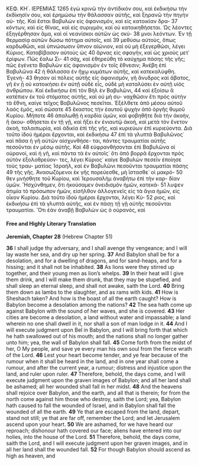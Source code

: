 ΚΕΦ. ΚΗ΄. ΙΕΡΕΜΙΑΣ 1265
ἐγὼ κρινῶ τὴν ἀντίδικόν σου, καὶ ἐκδικήσω τὴν ἐκδίκησίν σου,
καὶ ἐρημώσω τὴν θάλασσαν αὐτῆς, καὶ ξηρανῶ τὴν πηγὴν αὐ-
τῆς. Καὶ ἔσται Βαβυλὼν εἰς ἀφανισμόν, καὶ εἰς κατοικίαν δρα- 37
κόντων, καὶ εἰς θῖνας, καὶ εἰς συριγμόν, καὶ οὐ κατοικηθήσεται.
Ὡς λέοντες ἐξηγέρθησαν ἅμα, καὶ οἱ νεανίσκοι αὐτῶν ὡς σκύ- 38
μνοι λεόντων. Ἐν τῇ θερμασίᾳ αὐτῶν δώσω πότημα αὐτοῖς, καὶ 39
μεθύσω αὐτοὺς, ὅπως καρδωθῶσι, καὶ ὑπνώσωσιν ὕπνον αἰώνιον,
καὶ οὐ μὴ ἐξεγερθῶσι, λέγει Κύριος. Καταβίβασον αὐτοὺς ὡς 40
ἄρνας εἰς σφαγήν, καὶ ὡς χριοὺς μετ᾿ ἐρίφων. Πῶς ἔαλω Σι- 41
σάχ, καὶ ἐθηρεύθη τὸ καύχημα πάσης τῆς γῆς; πῶς ἐγένετο
Βαβυλὼν εἰς ἀφανισμὸν ἐν τοῖς ἔθνεσιν; Ἀνέβη ἐπὶ Βαβυλῶνα 42
ἡ θάλασσα ἐν ἤχῳ κυμάτων αὐτῆς, καὶ κατεκαλύφθη. Ἐγενή- 43
θησαν αἱ πόλεις αὐτῆς εἰς ἀφανισμόν, γῆ ἄνυδρος καὶ ἄβατος,
γῆ ἐν ᾗ οὐ κατοικήσει ἐν αὐτῇ οὐδὲ εἷς, οὐδὲ μὴ καταλύσει ἐν
αὐτῇ υἱὸς ἀνθρώπου. Καὶ ἐκδικήσω ἐπὶ τὸν Βὴλ ἐν Βαβυλῶνι, 44
καὶ ἐξοίσω ἃ κατέπιεν ἐκ τοῦ στόματος αὐτῆς, καὶ οὐ μὴ συ-
ναχθῶσιν ἔτι πρὸς αὐτὴν τὰ ἔθνη, καίγε τεῖχος Βαβυλῶνος
πεσεῖται. Ἐξέλθετε ἀπὸ μέσου αὐτοῦ λαός ἐμός, καὶ σώσατε 45
ἕκαστος τὴν ἑαυτοῦ ψυχὴν ἀπὸ ὀργῆς θυμοῦ Κυρίου. Μήποτε 46
ἀπαλωθῇ ἡ καρδία ὑμῶν, καὶ φοβηθῆτε διὰ τὴν ἀκοήν, ἢ ἀκου-
σθήσεται ἐν τῇ γῇ, καὶ ἥξει ἐν ἐνιαυτῷ ἀκοή, καὶ μετὰ τὸν
ἔνετον ἀκοή, ταλαιπωρία, καὶ ἀδικία ἐπὶ τῆς γῆς, καὶ κυριεύων
ἐπὶ κυριεύοντα. Διὰ τοῦτο ἰδοὺ ἡμέραι ἔρχονται, καὶ ἐκδικήσω 47
ἐπὶ τὰ γλυπτὰ Βαβυλῶνος˙ καὶ πᾶσα ἡ γῆ αὐτῶν αἰσχυνθήσε-
ται, πάντες τραυματίαι αὐτῆς πεσοῦνται ἐν μέσῳ αὐτῆς. Καὶ 48
εὐφρανθήσονται ἐπὶ Βαβυλῶνα οἱ οὐρανοί, καὶ ἡ γῆ, καὶ πάντα
τὰ ἐν αὐτοῖς˙ ὅτι ἀπὸ βορρᾶ ἔρχονται πρὸς αὐτὸν ἐξολοθρεύον-
τες, λέγει Κύριος˙ καίγε Βαβυλὼν πεσεῖν ἐποίησε τοὺς τραυ-
ματίας Ἰσραήλ, καὶ ἐν Βαβυλῶνι πεσοῦνται τραυματίαι πάσης 49
τῆς γῆς. Ἀνασωζόμενοι ἐκ γῆς πορεύεσθε, μὴ ἵστασθε˙ οἱ μακρό- 50
θεν μνήσθητε τοῦ Κυρίου, καὶ Ἱερουσαλὴμ ἀναβήτω ἐπὶ τὴν καρ-
δίαν ὑμῶν. Ἤσχύνθημεν, ὅτι ἠκούσαμεν ὀνειδισμὸν ἡμῶν, κατεκά- 51
λυψεν ἀτιμία τὸ πρόσωπον ἡμῶν, εἰσῆλθον ἀλλογενεῖς εἰς τὰ ἅγια
ἡμῶν, εἰς οἶκον Κυρίου. Διὰ τοῦτο ἰδοὺ ἡμέραι ἔρχονται, λέγει Κύ- 52
ριος, καὶ ἐκδικήσω ἐπὶ τὰ γλυπτὰ αὐτῆς, καὶ ἐν πάσῃ τῇ γῇ αὐτῆς
πεσοῦνται τραυματίαι. Ὅτι ἐὰν ἀναβῇ Βαβυλὼν ὡς ὁ οὐρανός, καὶ

#### Free and Highly Literary Translation

**Jeremiah, Chapter 28**
(Hebrew Chapter 51)

**36** I shall judge thy adversary, and I shall avenge thy vengeance; and I will lay waste her sea, and dry up her spring.
**37** And Babylon shall be for a desolation, and for a dwelling of dragons, and for sand-heaps, and for a hissing; and it shall not be inhabited.
**38** As lions were they stirred up together, and their young men as lion’s whelps.
**39** In their heat will I give them drink, and I will make them drunk, that they may be stupefied, and shall sleep an eternal sleep, and shall not awake, saith the Lord.
**40** Bring them down as lambs to the slaughter, and as rams with kids.
**41** How is Sheshach taken? And how is the boast of all the earth caught? How is Babylon become a desolation among the nations?
**42** The sea hath come up against Babylon with the sound of her waves, and she is covered.
**43** Her cities are become a desolation, a land without water and impassable; a land wherein no one shall dwell in it, nor shall a son of man lodge in it.
**44** And I will execute judgment upon Bel in Babylon, and I will bring forth that which he hath swallowed out of his mouth; and the nations shall no longer gather unto him; yea, the wall of Babylon shall fall.
**45** Come forth from the midst of her, O My people, and save ye every man his own soul from the fierce wrath of the Lord.
**46** Lest your heart become tender, and ye fear because of the rumour when it shall be heard in the land, and in one year shall come a rumour, and after the current year, a rumour; distress and injustice upon the land, and ruler upon ruler.
**47** Therefore, behold, the days come, and I will execute judgment upon the graven images of Babylon; and all her land shall be ashamed; all her wounded shall fall in her midst.
**48** And the heavens shall rejoice over Babylon, and the earth, and all that is therein; for from the north come against him those who destroy, saith the Lord; yea, Babylon hath caused to fall the wounded of Israel, and in Babylon shall fall the wounded of all the earth.
**49** Ye that are escaped from the land, depart, stand not still; ye that are far off, remember the Lord; and let Jerusalem ascend upon your heart.
**50** We are ashamed, for we have heard our reproach; dishonour hath covered our face; aliens have entered into our holies, into the house of the Lord.
**51** Therefore, behold, the days come, saith the Lord, and I will execute judgment upon her graven images, and in all her land shall the wounded fall.
**52** For though Babylon should ascend as high as heaven, and